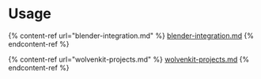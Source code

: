 # Usage

{% content-ref url="blender-integration.md" %}
[blender-integration.md](blender-integration.md)
{% endcontent-ref %}

{% content-ref url="wolvenkit-projects.md" %}
[wolvenkit-projects.md](wolvenkit-projects.md)
{% endcontent-ref %}
